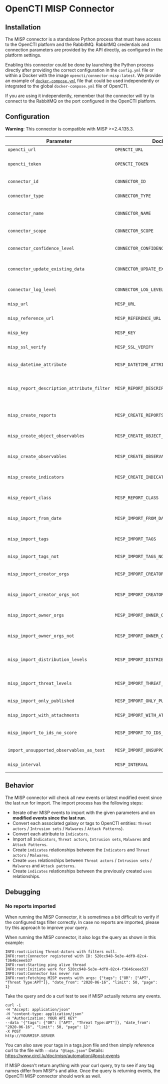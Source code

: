 # OpenCTI MISP Connector

## Installation

The MISP connector is a standalone Python process that must have access to the OpenCTI platform and the RabbitMQ. RabbitMQ credentials and connection parameters are provided by the API directly, as configured in the platform settings.

Enabling this connector could be done by launching the Python process directly after providing the correct configuration in the `config.yml` file or within a Docker with the image `opencti/connector-misp:latest`. We provide an example of [`docker-compose.yml`](docker-compose.yml) file that could be used independently or integrated to the global `docker-compose.yml` file of OpenCTI.

If you are using it independently, remember that the connector will try to connect to the RabbitMQ on the port configured in the OpenCTI platform.

## Configuration

**Warning**: This connector is compatible with MISP >=2.4.135.3.

| Parameter                                | Docker envvar                     | Mandatory    | Description                                                                                          |
|------------------------------------------| --------------------------------- | ------------ |------------------------------------------------------------------------------------------------------|
| `opencti_url`                            | `OPENCTI_URL`                     | Yes          | The URL of the OpenCTI platform.                                                                     |
| `opencti_token`                          | `OPENCTI_TOKEN`                   | Yes          | The default admin token configured in the OpenCTI platform parameters file.                          |
| `connector_id`                           | `CONNECTOR_ID`                    | Yes          | A valid arbitrary `UUIDv4` that must be unique for this connector.                                   |
| `connector_type`                         | `CONNECTOR_TYPE`                  | Yes          | Must be `EXTERNAL_IMPORT` (this is the connector type).                                              |
| `connector_name`                         | `CONNECTOR_NAME`                  | Yes          | The name of the MISP instance, to identify it if you have multiple MISP connectors.                  |
| `connector_scope`                        | `CONNECTOR_SCOPE`                 | Yes          | Must be `misp`, not used in this connector.                                                          |
| `connector_confidence_level`             | `CONNECTOR_CONFIDENCE_LEVEL`      | Yes          | The default confidence level for created relationships (a number between 1 and 4).                   |
| `connector_update_existing_data`         | `CONNECTOR_UPDATE_EXISTING_DATA`  | Yes          | If an entity already exists, update its attributes with information provided by this connector.      |
| `connector_log_level`                    | `CONNECTOR_LOG_LEVEL`             | Yes          | The log level for this connector, could be `debug`, `info`, `warn` or `error` (less verbose).        |
| `misp_url`                               | `MISP_URL`                        | Yes          | The MISP instance URL.                                                                               |
| `misp_reference_url`                     | `MISP_REFERENCE_URL`              | Yes          | The MISP instance reference URL (used to create external reference, optional)                        |
| `misp_key`                               | `MISP_KEY`                        | Yes          | The MISP instance key.                                                                               |
| `misp_ssl_verify`                        | `MISP_SSL_VERIFY`                 | Yes          | A boolean (`True` or `False`), check if the SSL certificate is valid when using `https`.             |
| `misp_datetime_attribute`                | `MISP_DATETIME_ATTRIBUTE`         | Yes          | The attribute to be used in filter to query new MISP events.                                         |
| `misp_report_description_attribute_filter`                | `MISP_REPORT_DESCRIPTION_ATTRIBUTE_FILTER`         | No          |  Filter to be used to find the attribute with report description (example: "type=comment,category=Internal reference").                                         |
| `misp_create_reports`                    | `MISP_CREATE_REPORTS`             | Yes          | A boolean (`True` or `False`), create reports for each imported MISP event.                          |
| `misp_create_object_observables`         | `MISP_CREATE_OBJECT_OBSERVABLES`         | Yes          | A boolean (`True` or `False`), create a text observable for each imported MISP object.               |
| `misp_create_observables`                | `MISP_CREATE_OBSERVABLES`         | Yes          | A boolean (`True` or `False`), create an observable for each imported MISP attribute.                |
| `misp_create_indicators`                 | `MISP_CREATE_INDICATORS`          | Yes          | A boolean (`True` or `False`), create an indicator for each imported MISP attribute.                 |
| `misp_report_class`                      | `MISP_REPORT_CLASS`               | No           | If `create_reports` is `True`, specify the `report_class` (category), default is `MISP Event`        |
| `misp_import_from_date`                  | `MISP_IMPORT_FROM_DATE`           | No           | A date formatted `YYYY-MM-DD`, only import events created after this date.                           |
| `misp_import_tags`                       | `MISP_IMPORT_TAGS`                | No           | A list of tags separated with `,`, only import events with these tags.                               |
| `misp_import_tags_not`                   | `MISP_IMPORT_TAGS_NOT`            | No           | A list of tags separated with `,`, to exclude from import.                                           |
| `misp_import_creator_orgs`               | `MISP_IMPORT_CREATOR_ORGS`        | No           | A list of org identifiers separated with `,`, only import events created by these orgs.              |
| `misp_import_creator_orgs_not`           | `MISP_IMPORT_CREATOR_ORGS_NOT`        | No           | A list of org identifiers separated with `,`, do not import events created by these orgs.            |
| `misp_import_owner_orgs`                 | `MISP_IMPORT_OWNER_ORGS`          | No           | A list of org identifiers separated with `,`, only import events owned by these orgs                 |
| `misp_import_owner_orgs_not`             | `MISP_IMPORT_OWNER_ORGS_NOT`          | No           | A list of org identifiers separated with `,`, do not import events owned by these orgs               |
| `misp_import_distribution_levels`        | `MISP_IMPORT_DISTRIBUTION_LEVELS` | No           | A list of distribution levels separated with `,`, only import events with these distribution levels. |
| `misp_import_threat_levels`              | `MISP_IMPORT_THREAT_LEVELS`       | No           | A list of threat levels separated with `,`, only import events with these threat levels.             |
| `misp_import_only_published`             | `MISP_IMPORT_ONLY_PUBLISHED`      | No           | Import only MISP published events                                                                    |
| `misp_import_with_attachments`           | `MISP_IMPORT_WITH_ATTACHMENTS`    | No           | Import attachment attribute content as a file if it is a PDF.                                        |
| `misp_import_to_ids_no_score`            | `MISP_IMPORT_TO_IDS_NO_SCORE`     | No           | A score (`Integer`) value for the indicator/observable if the attribute `to_ids` value is no.        |
| `import_unsupported_observables_as_text` | `MISP_IMPORT_UNSUPPORTED_OBSERVABLES_AS_TEXT`     | No           | Import unsupported observable as x_opencti_text                                                      |
| `misp_interval`                          | `MISP_INTERVAL`                   | Yes          | Check for new event to import every `n` minutes.                                                     |

## Behavior

The MISP connector will check all new events or latest modified event since the last run for import. The import process has the following steps:

- Iterate other MISP events to import with the given parameters and on **modified events since the last run**.
- Convert each associated galaxy or tags to OpenCTI entities: `Threat actors` / `Intrusion sets` / `Malwares` / `Attack Patterns`).
- Convert each attribute to `Indicators`.
- Import all `Indicators`, `Threat actors`, `Intrusion sets`, `Malwares` and `Attack Patterns`.
- Create `indicates` relationships between the `Indicators` and `Threat actors` / `Malwares`.
- Create `uses` relationships between `Threat actors` / `Intrusion sets` / `Malwares` and `Attack patterns`.
- Create `indicates` relationships between the previously created `uses` relationships.

## Debugging

### No reports imported

When running the MISP Connector, it is sometimes a bit difficult to verify if the configured tags filter correctly. In case no reports are imported, please try this approach to improve your query.

When running the MISP connector, it also logs the query as shown in this example:
```
INFO:root:Listing Threat-Actors with filters null.
INFO:root:Connector registered with ID: 520cc948-5e3e-4df0-82c4-f3646ceee537
INFO:root:Starting ping alive thread
INFO:root:Initiate work for 520cc948-5e3e-4df0-82c4-f3646ceee537
INFO:root:Connector has never run
INFO:root:Fetching MISP events with args: {"tags": {"OR": ["APT", "Threat Type:APT"]}, "date_from": "2020-06-16", "limit": 50, "page": 1}
```
Take the query and do a curl test to see if MISP actually returns any events.
```
curl -i
-H "Accept: application/json"
-H "content-type: application/json"
-H "Authorization: YOUR API KEY"
--data '{"tags": {"OR": ["APT", "Threat Type:APT"]}, "date_from": "2020-06-16", "limit": 50, "page": 1}'
-X POST
http://YOURMISP.SERVER
```
You can also save your tags in a tags.json file and then simply reference curl to the file with `--data "@tags.json"`
Details: https://www.circl.lu/doc/misp/automation/#post-events

If MISP doesn't return anything with your curl query, try to see if any tag names differ from MISP's and alike. Once the query is returning events, the OpenCTI MISP connector should work as well.
